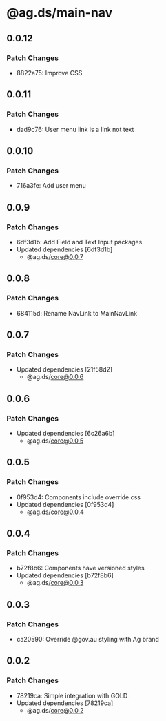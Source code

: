 # @ag.ds/main-nav

## 0.0.12

### Patch Changes

- 8822a75: Improve CSS

## 0.0.11

### Patch Changes

- dad9c76: User menu link is a link not text

## 0.0.10

### Patch Changes

- 716a3fe: Add user menu

## 0.0.9

### Patch Changes

- 6df3d1b: Add Field and Text Input packages
- Updated dependencies [6df3d1b]
  - @ag.ds/core@0.0.7

## 0.0.8

### Patch Changes

- 684115d: Rename NavLink to MainNavLink

## 0.0.7

### Patch Changes

- Updated dependencies [21f58d2]
  - @ag.ds/core@0.0.6

## 0.0.6

### Patch Changes

- Updated dependencies [6c26a6b]
  - @ag.ds/core@0.0.5

## 0.0.5

### Patch Changes

- 0f953d4: Components include override css
- Updated dependencies [0f953d4]
  - @ag.ds/core@0.0.4

## 0.0.4

### Patch Changes

- b72f8b6: Components have versioned styles
- Updated dependencies [b72f8b6]
  - @ag.ds/core@0.0.3

## 0.0.3

### Patch Changes

- ca20590: Override @gov.au styling with Ag brand

## 0.0.2

### Patch Changes

- 78219ca: Simple integration with GOLD
- Updated dependencies [78219ca]
  - @ag.ds/core@0.0.2
